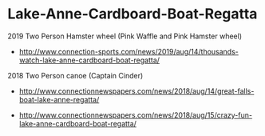 # Lake-Anne-Cardboard-Boat-Regatta

2019 Two Person Hamster wheel (Pink Waffle and Pink Hamster wheel)

* http://www.connection-sports.com/news/2019/aug/14/thousands-watch-lake-anne-cardboard-boat-regatta/

2018 Two Person canoe (Captain Cinder)

* http://www.connectionnewspapers.com/news/2018/aug/14/great-falls-boat-lake-anne-regatta/

* http://www.connectionnewspapers.com/news/2018/aug/15/crazy-fun-lake-anne-cardboard-boat-regatta/
